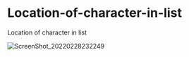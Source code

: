 # Location-of-character-in-list
Location of character in list

![ScreenShot_20220228232249](https://user-images.githubusercontent.com/26310663/156062585-4d8ee5a0-8f6d-4e74-a1a3-882acae51d71.png)
